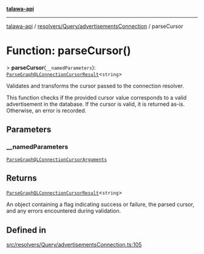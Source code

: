 [**talawa-api**](../../../../README.md)

***

[talawa-api](../../../../modules.md) / [resolvers/Query/advertisementsConnection](../README.md) / parseCursor

# Function: parseCursor()

\> **parseCursor**(`__namedParameters`): [`ParseGraphQLConnectionCursorResult`](../../../../utilities/graphQLConnection/parseGraphQLConnectionArguments/type-aliases/ParseGraphQLConnectionCursorResult.md)\<`string`\>

Validates and transforms the cursor passed to the connection resolver.

This function checks if the provided cursor value corresponds to a valid advertisement in the database. If the cursor is valid, it is returned as-is. Otherwise, an error is recorded.

## Parameters

### \_\_namedParameters

[`ParseGraphQLConnectionCursorArguments`](../../../../utilities/graphQLConnection/parseGraphQLConnectionArguments/type-aliases/ParseGraphQLConnectionCursorArguments.md)

## Returns

[`ParseGraphQLConnectionCursorResult`](../../../../utilities/graphQLConnection/parseGraphQLConnectionArguments/type-aliases/ParseGraphQLConnectionCursorResult.md)\<`string`\>

An object containing a flag indicating success or failure, the parsed cursor, and any errors encountered during validation.

## Defined in

[src/resolvers/Query/advertisementsConnection.ts:105](https://github.com/PalisadoesFoundation/talawa-api/blob/6bd0fecc1032af2aa70d925c85724d9fec2350f9/src/resolvers/Query/advertisementsConnection.ts#L105)
